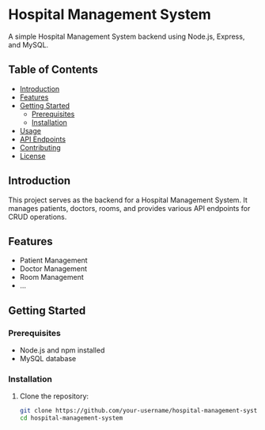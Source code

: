 # Hospital Management System

A simple Hospital Management System backend using Node.js, Express, and MySQL.

## Table of Contents

- [Introduction](#introduction)
- [Features](#features)
- [Getting Started](#getting-started)
  - [Prerequisites](#prerequisites)
  - [Installation](#installation)
- [Usage](#usage)
- [API Endpoints](#api-endpoints)
- [Contributing](#contributing)
- [License](#license)

## Introduction

This project serves as the backend for a Hospital Management System. It manages patients, doctors, rooms, and provides various API endpoints for CRUD operations.

## Features

- Patient Management
- Doctor Management
- Room Management
- ...

## Getting Started

### Prerequisites

- Node.js and npm installed
- MySQL database

### Installation

1. Clone the repository:

   ```bash
   git clone https://github.com/your-username/hospital-management-system.git
   cd hospital-management-system
